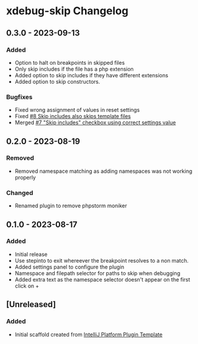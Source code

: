 <!-- Keep a Changelog guide -> https://keepachangelog.com -->

# xdebug-skip Changelog

## 0.3.0 - 2023-09-13
### Added
- Option to halt on breakpoints in skipped files
- Only skip includes if the file has a php extension
- Added option to skip includes if they have different extensions
- Added option to skip constructors.
### Bugfixes
- Fixed wrong assignment of values in reset settings
- Fixed [#8 Skip includes also skips template files](https://github.com/tschallacka/phpstorm-xdebug-skip/issues/8)
- Merged [#7 "Skip includes" checkbox using correct settings value](https://github.com/tschallacka/phpstorm-xdebug-skip/pull/7)
## 0.2.0 - 2023-08-19
### Removed
- Removed namespace matching as adding namespaces was not working properly
### Changed
- Renamed plugin to remove phpstorm moniker
## 0.1.0 - 2023-08-17
### Added
- Initial release
- Use stepinto to exit whereever the breakpoint resolves to a non match.
- Added settings panel to configure the plugin
- Namespace and filepath selector for paths to skip when debugging
- Added extra text as the namespace selector doesn't appear on the first click on +
## [Unreleased]
### Added
- Initial scaffold created from [IntelliJ Platform Plugin Template](https://github.com/JetBrains/intellij-platform-plugin-template)
